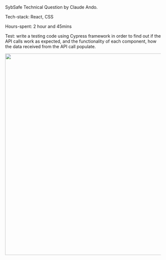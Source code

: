 SybSafe Technical Question by Claude Ando.

Tech-stack: React, CSS <br>

Hours-spent: 2 hour and 45mins <br>

Test: write a testing code using Cypress framework in order to find out if the API calls work as expected, and the functionality of each component, how the data received from the API call populate.

<img src="https://user-images.githubusercontent.com/99684732/188639677-5b1b4521-ef49-47b2-a718-8b97f98c9a1a.gif" width="800" height="650" />
